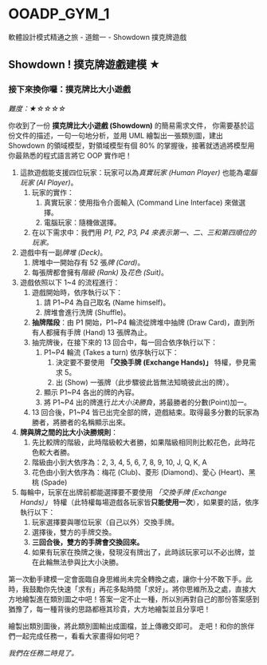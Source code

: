 # OOADP_GYM_1

軟體設計模式精通之旅 - 道館一 - Showdown 撲克牌遊戲

## **Showdown ! 撲克牌遊戲建模 ★**

### **接下來換你囉：撲克牌比大小遊戲**

*難度：★☆☆☆☆*

你收到了一份 **撲克牌比大小遊戲 (Showdown)** 的簡易需求文件， 你需要基於這份文件的描述，一句一句地分析，並用 UML 繪製出一張類別圖，建出 Showdown 的領域模型，對領域模型有個 80% 的掌握後，接著就透過將模型用你最熟悉的程式語言將它 OOP 實作吧！

1. 這款遊戲能支援四位玩家：玩家可以為*真實玩家 (Human Player)* 也能為*電腦玩家 (AI Player)*。
    1. 玩家的實作：
        1. 真實玩家：使用指令介面輸入 (Command Line Interface) 來做選擇。
        2. 電腦玩家：隨機做選擇。
    2. 在以下需求中：我們用 *P1, P2, P3, P4 來表示第一、二、三和第四順位的玩家。*
2. 遊戲中有一副*牌堆 (Deck)*。
    1. 牌堆中一開始存有 52 張*牌 (Card)*。
    2. 每張牌都會擁有*階級 (Rank)* 及*花色 (Suit)*。
3. 遊戲依照以下 1~4 的流程進行：
    1. 遊戲開始時，依序執行以下：
        1. 請 P1~P4 為自己取名 (Name himself)。
        2. 牌堆會進行洗牌 (Shuffle)。
    2. **抽牌階段**：由 P1 開始，P1~P4 輪流從牌堆中抽牌 (Draw Card)，直到所有人都擁有手牌 (Hand) 13 張牌為止。
    3. 抽完牌後，在接下來的 13 回合中，每一回合依序執行以下：
        1. P1~P4 輪流 (Takes a turn) 依序執行以下：
            1. 決定要不要使用 **「交換手牌 (Exchange Hands)」** 特權，參見需求 5。
            2. 出 (Show) 一張牌（此步驟彼此皆無法知曉彼此出的牌）。
        2. 顯示 P1~P4 各出的牌的內容。
        3. 將 P1~P4 出的牌進行*比大小決勝負*，將最勝者的分數(Point)加一。
    4. 13 回合後，P1~P4 皆已出完全部的牌，遊戲結束。取得最多分數的玩家為勝者，將勝者的名稱顯示出來。
4. **牌與牌之間的比大小決勝規則**：
    1. 先比較牌的階級，此時階級較大者勝，如果階級相同則比較花色，此時花色較大者勝。
    2. 階級由小到大依序為：2, 3, 4, 5, 6, 7, 8, 9, 10, J, Q, K, A
    3. 花色由小到大依序為：梅花 (Club)、菱形 (Diamond)、愛心 (Heart)、黑桃 (Spade)
5. 每輪中，玩家在出牌前都能選擇要不要使用 *「交換手牌 (Exchange Hands)」* 特權（此特權每場遊戲各玩家皆**只能使用一次**），如果要的話，依序執行以下：
    1. 玩家選擇要與哪位玩家（自己以外）交換手牌。
    2. 選擇後，雙方的手牌交換。
    3. **三回合後，雙方的手牌會交換回來。**
    4. 如果有玩家在換牌之後，發現沒有牌出了，此時該玩家可以不必出牌，並在此輪無法參與比大小決勝。

第一次動手建模一定會面臨自身思維尚未完全轉換之處，讓你十分不敢下手。此時，我鼓勵你先快速「求有」再花多點時間「求好」。將你思維所及之處，直接大方地繪製進在類別圖之中吧！答案一定不止一種，所以別再對自己的那份答案感到猶豫了，每一種背後的思路都極其珍貴，大方地繪製並且分享吧！

繪製出類別圖後，將此類別圖輸出成圖檔，並上傳繳交即可。 走吧！和你的旅伴們一起完成任務一，看看大家畫得如何吧？

*我們在任務二時見了。*
